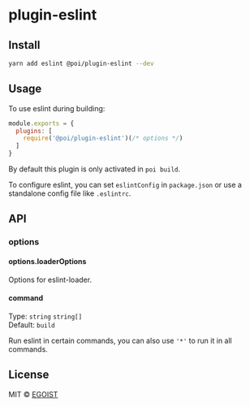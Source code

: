 # plugin-eslint

## Install

```bash
yarn add eslint @poi/plugin-eslint --dev
```

## Usage

To use eslint during building:

```js
module.exports = {
  plugins: [
    require('@poi/plugin-eslint')(/* options */)
  ]
}
```

By default this plugin is only activated in `poi build`.

To configure eslint, you can set `eslintConfig` in `package.json` or use a standalone config file like `.eslintrc`.

## API

### options

#### options.loaderOptions

Options for eslint-loader.

#### command

Type: `string` `string[]`<br>
Default: `build`

Run eslint in certain commands, you can also use `'*'` to run it in all commands.

## License

MIT © [EGOIST](https://github.com/egoist)
